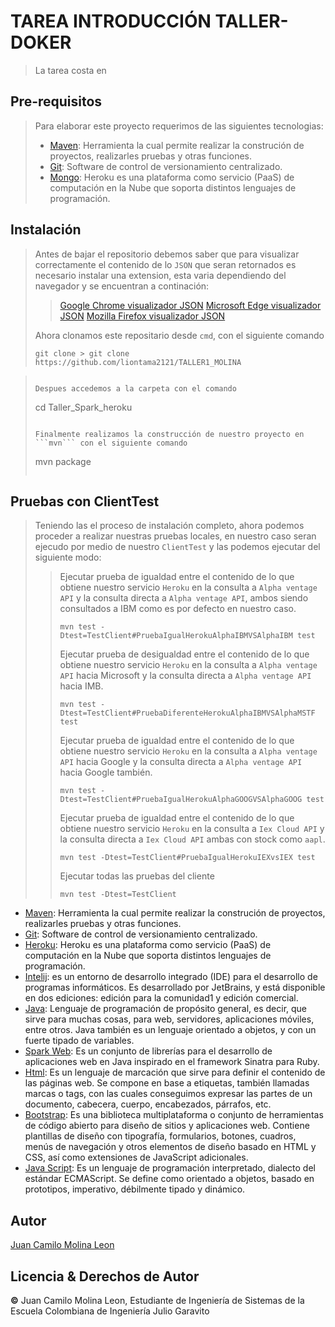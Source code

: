 # TAREA INTRODUCCIÓN TALLER-DOKER

>La tarea costa en 
## Pre-requisitos

> Para  elaborar este proyecto requerimos de las siguientes tecnologias:
> * [Maven](https://es.wikipedia.org/wiki/Maven): Herramienta la cual permite realizar la construción de proyectos, realizarles pruebas y otras funciones.
> * [Git](https://es.wikipedia.org/wiki/Git): Software de control de versionamiento centralizado.
> * [Mongo](https://es.wikipedia.org/wiki/Heroku): Heroku es una plataforma como servicio (PaaS) de computación en la Nube que soporta distintos lenguajes de programación.

## Instalación
>
> Antes de bajar el repositorio debemos saber que para visualizar correctamente el contenido de lo ```JSON``` que seran retornados es necesario instalar una extension, esta varia dependiendo del navegador y se encuentran a continación:
>
> > [Google Chrome visualizador JSON](https://chrome.google.com/webstore/detail/json-viewer/gbmdgpbipfallnflgajpaliibnhdgobh/related)
> > [Microsoft Edge visualizador JSON](https://chrome.google.com/webstore/detail/json-viewer/gbmdgpbipfallnflgajpaliibnhdgobh/related)
> > [Mozilla Firefox visualizador JSON](https://addons.mozilla.org/es/firefox/addon/json-lite/)
>
> Ahora clonamos este repositario desde ```cmd```, con el siguiente comando
>
> ```
> git clone > git clone https://github.com/liontama2121/TALLER1_MOLINA

> ```
> 
> Despues accedemos a la carpeta con el comando
> 
> ```
> cd Taller_Spark_heroku
> ```
> 
> Finalmente realizamos la construcción de nuestro proyecto en ```mvn``` con el siguiente comando
> ```
> mvn package
> ```

## Pruebas con ClientTest
>
> Teniendo las el proceso de instalación completo, ahora podemos proceder a realizar nuestras pruebas locales, en nuestro caso seran ejecudo por medio de nuestro ```ClientTest``` y las podemos ejecutar del siguiente modo:
>
> > Ejecutar prueba de igualdad entre el contenido de lo que obtiene nuestro servicio ```Heroku``` en la consulta a ```Alpha ventage API``` y la consulta directa a ```Alpha ventage API```, ambos siendo consultados a IBM como es por defecto en nuestro caso.
> >
> > ```
> > mvn test -Dtest=TestClient#PruebaIgualHerokuAlphaIBMVSAlphaIBM test
> > ```
> >
> > Ejecutar prueba de desigualdad entre el contenido de lo que obtiene nuestro servicio ```Heroku``` en la consulta a ```Alpha ventage API``` hacia Microsoft y la consulta directa a ```Alpha ventage API``` hacia IMB.
> >
> > ```
> > mvn test -Dtest=TestClient#PruebaDiferenteHerokuAlphaIBMVSAlphaMSTF test
> > ```
> >
> > Ejecutar prueba de igualdad entre el contenido de lo que obtiene nuestro servicio ```Heroku``` en la consulta a ```Alpha ventage API``` hacia Google y la consulta directa a ```Alpha ventage API``` hacia Google también.
> >
> > ```
> > mvn test -Dtest=TestClient#PruebaIgualHerokuAlphaGOOGVSAlphaGOOG test
> > ```
> >
> > Ejecutar prueba de igualdad entre el contenido de lo que obtiene nuestro servicio ```Heroku``` en la consulta a ```Iex Cloud API``` y la consulta directa a ```Iex Cloud API``` ambas con stock como ```aapl```.
> >
> > ```
> > mvn test -Dtest=TestClient#PruebaIgualHerokuIEXvsIEX test
> > ```
> >
> > Ejecutar todas las pruebas del cliente
> >
> > ```
> > mvn test -Dtest=TestClient


* [Maven](https://es.wikipedia.org/wiki/Maven): Herramienta la cual permite realizar la construción de proyectos, realizarles pruebas y otras funciones.
* [Git](https://es.wikipedia.org/wiki/Git): Software de control de versionamiento centralizado.
* [Heroku](https://es.wikipedia.org/wiki/Heroku): Heroku es una plataforma como servicio (PaaS) de computación en la Nube que soporta distintos lenguajes de programación.
* [Intelij](https://es.wikipedia.org/wiki/IntelliJ_IDEA): es un entorno de desarrollo integrado (IDE) para el desarrollo de programas informáticos. Es desarrollado por JetBrains, y está disponible en dos ediciones: edición para la comunidad1 y edición comercial.
* [Java](https://www.oracle.com/java/): Lenguaje de programación de propósito general, es decir, que sirve para muchas cosas, para web, servidores, aplicaciones móviles, entre otros. Java también es un lenguaje orientado a objetos, y con un fuerte tipado de variables.
* [Spark Web](https://es.wikipedia.org/wiki/Spark_Framework): Es un conjunto de librerías para el desarrollo de aplicaciones web en Java inspirado en el framework Sinatra para Ruby.
* [Html](https://desarrolloweb.com/home/html): Es un lenguaje de marcación que sirve para definir el contenido de las páginas web. Se compone en base a etiquetas, también llamadas marcas o tags, con las cuales conseguimos expresar las partes de un documento, cabecera, cuerpo, encabezados, párrafos, etc.
* [Bootstrap](https://es.wikipedia.org/wiki/Bootstrap_(framework)): Es una biblioteca multiplataforma o conjunto de herramientas de código abierto para diseño de sitios y aplicaciones web. Contiene plantillas de diseño con tipografía, formularios, botones, cuadros, menús de navegación y otros elementos de diseño basado en HTML y CSS, así como extensiones de JavaScript adicionales.
* [Java Script](https://es.wikipedia.org/wiki/JavaScript): Es un lenguaje de programación interpretado, dialecto del estándar ECMAScript. Se define como orientado a objetos, basado en prototipos, imperativo, débilmente tipado y dinámico.

## Autor
[Juan Camilo Molina Leon ](https://github.com/liontama2121)

## Licencia & Derechos de Autor
**©** Juan Camilo Molina Leon, Estudiante de Ingeniería de Sistemas de la Escuela Colombiana de Ingeniería Julio Garavito


